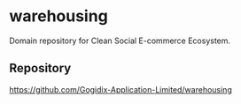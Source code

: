 # warehousing

Domain repository for Clean Social E-commerce Ecosystem.

## Repository
https://github.com/Gogidix-Application-Limited/warehousing
